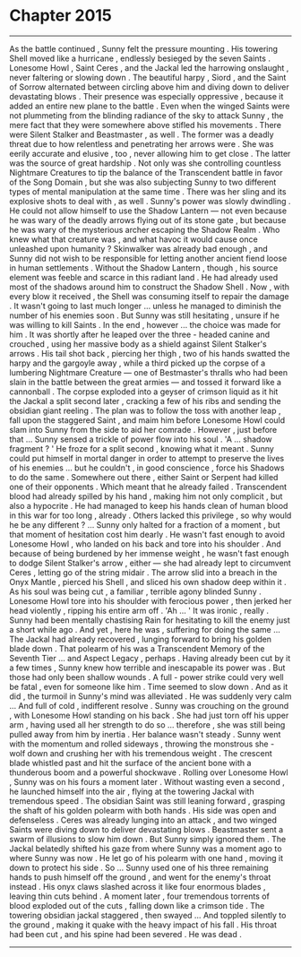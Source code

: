 
# Chapter 2015


---

As the battle continued , Sunny felt the pressure mounting . His towering Shell moved like a hurricane , endlessly besieged by the seven Saints . Lonesome Howl , Saint Ceres , and the Jackal led the harrowing onslaught , never faltering or slowing down . The beautiful harpy , Siord , and the Saint of Sorrow alternated between circling above him and diving down to deliver devastating blows . Their presence was especially oppressive , because it added an entire new plane to the battle . Even when the winged Saints were not plummeting from the blinding radiance of the sky to attack Sunny , the mere fact that they were somewhere above stifled his movements . There were Silent Stalker and Beastmaster , as well . The former was a deadly threat due to how relentless and penetrating her arrows were . She was eerily accurate and elusive , too , never allowing him to get close . The latter was the source of great hardship . Not only was she controlling countless Nightmare Creatures to tip the balance of the Transcendent battle in favor of the Song Domain , but she was also subjecting Sunny to two different types of mental manipulation at the same time . There was her sling and its explosive shots to deal with , as well .
Sunny's power was slowly dwindling . He could not allow himself to use the Shadow Lantern — not even because he was wary of the deadly arrows flying out of its stone gate , but because he was wary of the mysterious archer escaping the Shadow Realm .
Who knew what that creature was , and what havoc it would cause once unleashed upon humanity ? Skinwalker was already bad enough , and Sunny did not wish to be responsible for letting another ancient fiend loose in human settlements . Without the Shadow Lantern , though , his source element was feeble and scarce in this radiant land . He had already used most of the shadows around him to construct the Shadow Shell . Now , with every blow it received , the Shell was consuming itself to repair the damage . It wasn't going to last much longer … unless he managed to diminish the number of his enemies soon . But Sunny was still hesitating , unsure if he was willing to kill Saints . In the end , however ... the choice was made for him . It was shortly after he leaped over the three - headed canine and crouched , using her massive body as a shield against Silent Stalker's arrows . His tail shot back , piercing her thigh , two of his hands swatted the harpy and the gargoyle away , while a third picked up the corpse of a lumbering Nightmare Creature — one of Bestmaster's thralls who had been slain in the battle between the great armies — and tossed it forward like a cannonball .
The corpse exploded into a geyser of crimson liquid as it hit the Jackal a split second later , cracking a few of his ribs and sending the obsidian giant reeling . The plan was to follow the toss with another leap , fall upon the staggered Saint , and maim him before Lonesome Howl could slam into Sunny from the side to aid her comrade . However , just before that …
Sunny sensed a trickle of power flow into his soul . 'A ... shadow fragment ? '
He froze for a split second , knowing what it meant . Sunny could put himself in mortal danger in order to attempt to preserve the lives of his enemies … but he couldn't , in good conscience , force his Shadows to do the same . Somewhere out there , either Saint or Serpent had killed one of their opponents . Which meant that he already failed .
Transcendent blood had already spilled by his hand , making him not only complicit , but also a hypocrite . He had managed to keep his hands clean of human blood in this war for too long , already .
Others lacked this privilege , so why would he be any different ?
… Sunny only halted for a fraction of a moment , but that moment of hesitation cost him dearly . He wasn't fast enough to avoid Lonesome Howl , who landed on his back and tore into his shoulder . And because of being burdened by her immense weight , he wasn't fast enough to dodge Silent Stalker's arrow , either — she had already lept to circumvent Ceres , letting go of the string midair .
The arrow slid into a breach in the Onyx Mantle , pierced his Shell , and sliced his own shadow deep within it . As his soul was being cut , a familiar , terrible agony blinded Sunny . Lonesome Howl tore into his shoulder with ferocious power , then jerked her head violently , ripping his entire arm off . 'Ah … '
It was ironic , really . Sunny had been mentally chastising Rain for hesitating to kill the enemy just a short while ago . And yet , here he was , suffering for doing the same …
The Jackal had already recovered , lunging forward to bring his golden blade down . That polearm of his was a Transcendent Memory of the Seventh Tier … and Aspect Legacy , perhaps . Having already been cut by it a few times , Sunny knew how terrible and inescapable its power was . But those had only been shallow wounds .
A full - power strike could very well be fatal , even for someone like him . Time seemed to slow down . And as it did , the turmoil in Sunny's mind was alleviated . He was suddenly very calm …
And full of cold , indifferent resolve .
Sunny was crouching on the ground , with Lonesome Howl standing on his back . She had just torn off his upper arm , having used all her strength to do so … therefore , she was still being pulled away from him by inertia . Her balance wasn't steady . Sunny went with the momentum and rolled sideways , throwing the monstrous she - wolf down and crushing her with his tremendous weight . The crescent blade whistled past and hit the surface of the ancient bone with a thunderous boom and a powerful shockwave .
Rolling over Lonesome Howl , Sunny was on his fours a moment later . Without wasting even a second , he launched himself into the air , flying at the towering Jackal with tremendous speed . The obsidian Saint was still leaning forward , grasping the shaft of his golden polearm with both hands . His side was open and defenseless .
Ceres was already lunging into an attack , and two winged Saints were diving down to deliver devastating blows . Beastmaster sent a swarm of illusions to slow him down .
But Sunny simply ignored them . The Jackal belatedly shifted his gaze from where Sunny was a moment ago to where Sunny was now . He let go of his polearm with one hand , moving it down to protect his side .
So …
Sunny used one of his three remaining hands to push himself off the ground , and went for the enemy's throat instead . His onyx claws slashed across it like four enormous blades , leaving thin cuts behind . A moment later , four tremendous torrents of blood exploded out of the cuts , falling down like a crimson tide . The towering obsidian jackal staggered , then swayed …
And toppled silently to the ground , making it quake with the heavy impact of his fall . His throat had been cut , and his spine had been severed .
He was dead .

---


